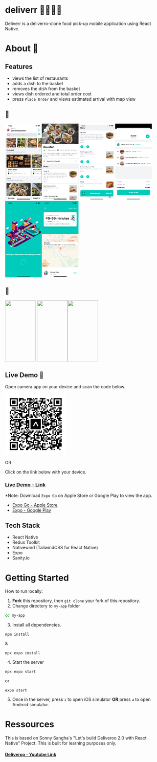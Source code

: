# deliverr 🍕🥡🍔🌯
Deliverr is a deliverro-clone food pick-up mobile application using React Native. 

# About 📱

## Features
- views the list of restaurants
- adds a dish to the basket 
- removes the dish from the basket 
- views dish ordered and total order cost 
- press `Place Order` and views estimated arrival with map view

## 📸
<img src="./my-app/public/img/Simulator1.png" data-canonical-src="https://gyazo.com/eb5c5741b6a9a16c692170a41a49c858.png" width="120" height="250" /><img src="./my-app/public/img/Simulator2.png" data-canonical-src="https://gyazo.com/eb5c5741b6a9a16c692170a41a49c858.png" width="120" height="250" /><img src="./my-app/public/img/Simulator3.png" data-canonical-src="https://gyazo.com/eb5c5741b6a9a16c692170a41a49c858.png" width="120" height="250" /><img src="./my-app/public/img/Simulator4.png" data-canonical-src="https://gyazo.com/eb5c5741b6a9a16c692170a41a49c858.png" width="120" height="250" /><img src="./my-app/public/img/Simulator5.png" data-canonical-src="https://gyazo.com/eb5c5741b6a9a16c692170a41a49c858.png" width="120" height="250" /><img src="./my-app/public/img/Simulator6.png" data-canonical-src="https://gyazo.com/eb5c5741b6a9a16c692170a41a49c858.png" width="120" height="250" />

##  🎥
<img src="./my-app/public/img/deliverr1-view.gif" data-canonical-src="https://gyazo.com/eb5c5741b6a9a16c692170a41a49c858.png" width="100" height="200" />
<!-- <img src="./my-app/public/img/deliverr-view.gif" data-canonical-src="https://gyazo.com/eb5c5741b6a9a16c692170a41a49c858.png" width="100" height="200" /> --><img src="./my-app/public/img/adds-to-basket.gif" width="100" height="200" /><img src="./my-app/public/img/place-order.gif" data-canonical-src="https://gyazo.com/eb5c5741b6a9a16c692170a41a49c858.png" width="100" height="200" />

## Live Demo 🔴
Open camera app on your device and scan the code below.

<a href="#instagram"><img src="./my-app/public/img/QRexpo-go.svg" alt="QR" width="200" height="200" /></a>

OR 

Click on the link below with your device. 
### [Live Demo - Link](https://expo.dev/@patriceandrea/deliverr?serviceType=classic&distribution=expo-go)

*Note: Download `Expo Go` on Apple Store or Google Play to view the app. 
- [Expo Go - Apple Store](https://apps.apple.com/ca/app/expo-go/id982107779)
- [Expo - Google Play](https://play.google.com/store/apps/details?id=host.exp.exponent&hl=en_CA&gl=US)

## Tech Stack 
- React Native 
- Redux Toolkit 
- Nativewind (TailwindCSS for React Native)
- Expo 
- Sanity.io 

# Getting Started 
How to run locally:

1. **Fork** this repository, then `git clone` your fork of this repository.
2. Change directory to `my-app` folder
```bash
cd my-app
```
3. Install all dependencies.
```
npm install
```
&
```
npx expo install
```
4. Start the server 

```
npx expo start 
```
or 

```
expo start 
```
5. Once in the server, press `i` to open iOS simulator **OR** press `a` to open Android simulator. 
# Ressources 
This is based on Sonny Sangha's "Let's build Deliveroo 2.0 with React Native" Project. This is built for learning purposes only. 
#### [Deliveroo - Youtube Link](https://www.youtube.com/watch?v=taPz40VmyzQ)
